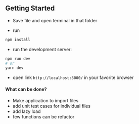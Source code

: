 ## Getting Started
- Save file and open terminal in that folder

- run 
```bash
npm install
```

- run the development server:

```bash
npm run dev
# or
yarn dev
```

- open link `http://localhost:3000/` in your favorite browser


#### What can be done?

- Make application to import files
- add unit test cases for individual files
- add lazy load
- few functions can be refactor
